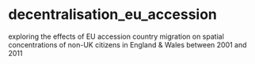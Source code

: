 # decentralisation_eu_accession
exploring the effects of EU accession country migration on spatial concentrations of non-UK citizens in England &amp; Wales between 2001 and 2011
